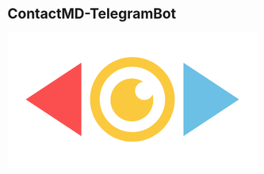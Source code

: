 # ContactMD-TelegramBot
![This is an alt text.](https://github.com/rzvn332/ContactMD-TelegramBot/blob/main/images/logo.png)
